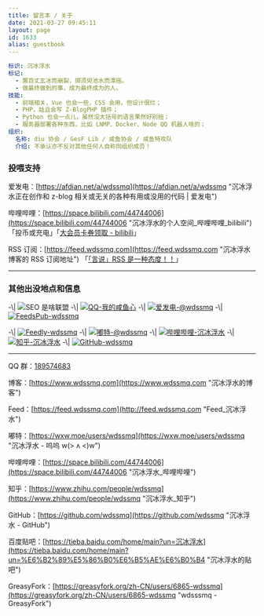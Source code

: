 ```yaml
---
title: 留言本 / 关于
date: 2021-03-27 09:45:11
layout: page
id: 1633
alias: guestbook
---
```


```yml
标识: 沉冰浮水
标记:
  - 置百丈玄冰而崩裂，掷须臾池水而漂摇。
  - 做最终做到的事，成为最终成为的人。
技能:
  - 前端相关，Vue 也会一些，CSS 会用，但设计很烂；
  - PHP，姑且会写 Z-BlogPHP 插件；
  - Python 也会一点儿，虽然没大括号的语言果然好别扭；
  - 服务器部署各种东西，比如 LNMP、Docker、Node QQ 机器人啥的；
组织:
  名称: diu 协会 / GesF Lib / 咸鱼协会 / 咸鱼特攻队
  介绍: 不承认亦不反对其他任何人自称同组织成员！

```

<!--more-->
<!-- ---- -->

### 投喂支持

<!-- 留言本 / 关于：[https://www.wdssmq.com/guestbook.html](https://www.wdssmq.com/guestbook.html "留言本 / 关于\_沉冰浮水\_置百丈玄冰而崩裂，掷须臾池水而漂摇。") -->

爱发电：[https://afdian.net/a/wdssmq](https://afdian.net/a/wdssmq "沉冰浮水正在创作和 z-blog 相关或无关的各种有用或没用的代码 | 爱发电")

哔哩哔哩：[https://space.bilibili.com/44744006](https://space.bilibili.com/44744006 "沉冰浮水的个人空间\_哔哩哔哩\_bilibili")「投币或充电」「[大会员卡券领取 - bilibili](https://account.bilibili.com/account/big/myPackage "大会员卡券领取 - bilibili")」

RSS 订阅：[https://feed.wdssmq.com](https://feed.wdssmq.com "沉冰浮水博客的 RSS 订阅地址") 「[「言说」RSS 是一种态度！！](https://www.wdssmq.com/post/20201231613.html "「言说」RSS 是一种态度！！")」

----
<!-- ---- -->

<!-- 「- [「言说」RSS 是一种态度！！\_杂七杂八\_沉冰浮水](https://www.wdssmq.com/post/20201231613.html "「言说」RSS 是一种态度！！\_杂七杂八\_沉冰浮水") -」 -->

<!-- 「- [「小目标」平均每篇文章/Git Repository 赚取 1 元\_杂七杂八\_沉冰浮水](https://www.wdssmq.com/post/20210723266.html "「小目标」平均每篇文章/Git Repository 赚取 1 元\_杂七杂八\_沉冰浮水") -」 -->

### 其他出没地点和信息

-\\| ![SEO 是啥联盟](https://img.shields.io/badge/-SEO%20%E6%98%AF%E5%95%A5%E8%81%94%E7%9B%9F-yellowgreen)
-\\| [![QQ-我的咸鱼心](https://img.shields.io/badge/QQ-%E6%88%91%E7%9A%84%E5%92%B8%E9%B1%BC%E5%BF%83-0086F9)](https://jq.qq.com/?_wv=1027&k=1Vdo2rUM "QQ-我的咸鱼心")
-\\| [![爱发电-@wdssmq](https://img.shields.io/badge/%E7%88%B1%E5%8F%91%E7%94%B5-%40wdssmq-blueviolet)](https://afdian.net/a/wdssmq "爱发电-@wdssmq")
-\\| [![FeedsPub-wdssmq](https://img.shields.io/badge/dynamic/json?label=FeedsPub&query=count&url=https%3A%2F%2Fapi.swo.moe%2Fstats%2Ffeedspub%2Fhttps%253A%252F%252Fwww.wdssmq.com%252Ffeed.php&color=brightgreen&logo=feedspub&suffix=+subs&cacheSeconds=14400)](https://feeds.pub/feed/https%3A%2F%2Fwww.wdssmq.com%2Ffeed.php "FeedsPub-wdssmq")

-\\| [![Feedly-wdssmq](https://img.shields.io/badge/dynamic/json?style=social&label=Feedly&query=%24.data.totalSubs&url=https%3A%2F%2Fapi.spencerwoo.com%2Fsubstats%2F%3Fsource%3Dfeedly%26queryKey%3Dhttps%3A%2F%2Fwww.wdssmq.com%2Ffeed.php&color=2bb24c&logo=feedly)](https://feedly.com/i/subscription/feed%2Fhttps%3A%2F%2Fwww.wdssmq.com%2Ffeed.php "Feedly-wdssmq")
-\\| [![嘟特-@wdssmq](https://img.shields.io/mastodon/follow/142218?style=social&label=%E5%98%9F%E7%89%B9&domain=https%3A%2F%2Fwxw.moe%2F)](https://wxw.moe/users/wdssmq "嘟特-@wdssmq")
-\\| [![哔哩哔哩-沉冰浮水](https://img.shields.io/badge/dynamic/json?style=social&label=%E5%93%94%E5%93%A9%E5%93%94%E5%93%A9&query=count&url=https%3A%2F%2Fapi.swo.moe%2Fstats%2Fbilibili%2F44744006&color=FE7398&logo=bilibili)](https://space.bilibili.com/44744006 "哔哩哔哩-沉冰浮水")
-\\| [![知乎-沉冰浮水](https://img.shields.io/badge/dynamic/json?style=social&label=%E7%9F%A5%E4%B9%8E&query=count&url=https%3A%2F%2Fapi.swo.moe%2Fstats%2Fzhihu%2Fwdssmq&color=0084ff&logo=zhihu)](https://www.zhihu.com/people/wdssmq "知乎-沉冰浮水")
-\\| [![GitHub-wdssmq](https://img.shields.io/github/followers/wdssmq?style=social&label=GitHub)](https://github.com/wdssmq "GitHub-wdssmq")

----
<!-- ---- -->

<!-- QQ 群 -->
QQ 群：[189574683](https://jq.qq.com/?_wv=1027&k=efK3gwpH "我的咸鱼心")

<!-- Blog -->
博客：[https://www.wdssmq.com](https://www.wdssmq.com "沉冰浮水的博客")

<!-- Feed -->
Feed：[https://feed.wdssmq.com](http://feed.wdssmq.com "Feed_沉冰浮水")

<!-- Mastodon -->
嘟特：[https://wxw.moe/users/wdssmq](https://wxw.moe/users/wdssmq "沉冰浮水 - 呜呜 w(> ʌ <)w")

<!-- 哔哩哔哩 -->
哔哩哔哩：[https://space.bilibili.com/44744006](https://space.bilibili.com/44744006 "沉冰浮水_哔哩哔哩")

<!-- 知乎 -->
知乎：[https://www.zhihu.com/people/wdssmq](https://www.zhihu.com/people/wdssmq "沉冰浮水_知乎")

<!-- GitHub -->
GitHub：[https://github.com/wdssmq](https://github.com/wdssmq "沉冰浮水 - GitHub")

<!-- 百度贴吧 -->
百度贴吧：[https://tieba.baidu.com/home/main?un=沉冰浮水](https://tieba.baidu.com/home/main?un=%E6%B2%89%E5%86%B0%E6%B5%AE%E6%B0%B4 "沉冰浮水的贴吧")

<!-- GreasyFork -->
GreasyFork：[https://greasyfork.org/zh-CN/users/6865-wdssmq](https://greasyfork.org/zh-CN/users/6865-wdssmq "wdsssmq - GreasyFork")

<!-- End -->
<!-- ---- -->
